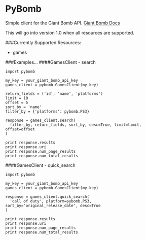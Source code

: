 PyBomb
==============

Simple client for the Giant Bomb API.
[Giant Bomb Docs](http://www.giantbomb.com/api/)

This will go into version 1.0 when all resources are supported.

###Currently Supported Resources:
* games

###Examples...
####GamesClient - search
```
import pybomb

my_key = your_giant_bomb_api_key
games_client = pybomb.GamesClient(my_key)

return_fields = ('id', 'name', 'platforms')
limit = 10
offset = 5
sort_by = 'name'
filter_by = {'platforms': pybomb.PS3}

response = games_client.search(
  filter_by, return_fields, sort_by, desc=True, limit=limit, offset=offset
)

print response.results
print response.uri
print response.num_page_results
print response.num_total_results
```

####GamesClient - quick_search
```
import pybomb

my_key = your_giant_bomb_api_key
games_client = pybomb.GamesClient(my_key)

response = games_client.quick_search(
  'call of duty', platform=pybomb.PS3, sort_by='original_release_date', desc=True
)

print response.results
print response.uri
print response.num_page_results
print response.num_total_results
```